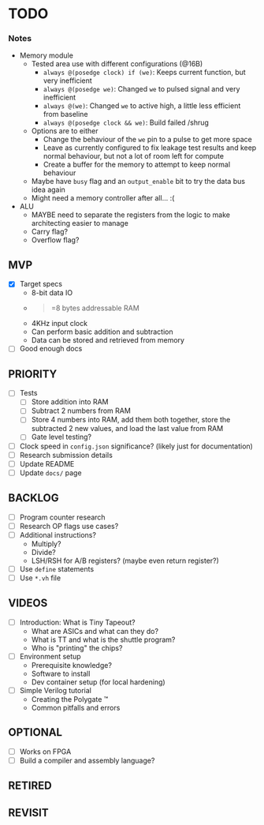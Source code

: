# TODO

### Notes
* Memory module
    * Tested area use with different configurations (@16B)
        * `always @(posedge clock) if (we)`: Keeps current function, but very inefficient
        * `always @(posedge we)`: Changed `we` to pulsed signal and very inefficient
        * `always @(we)`: Changed `we` to active high, a little less efficient from baseline
        * `always @(posedge clock && we)`: Build failed /shrug
    * Options are to either
        * Change the behaviour of the `we` pin to a pulse to get more space
        * Leave as currently configured to fix leakage test results and keep normal behaviour, but not a lot of room left for compute
        * Create a buffer for the memory to attempt to keep normal behaviour
    * Maybe have `busy` flag and an `output_enable` bit to try the data bus idea again
    * Might need a memory controller after all... :(
* ALU
    * MAYBE need to separate the registers from the logic to make architecting easier to manage
    * Carry flag?
    * Overflow flag?

## MVP
- [x] Target specs
    - 8-bit data IO
    - >=8 bytes addressable RAM
    - 4KHz input clock
    - Can perform basic addition and subtraction
    - Data can be stored and retrieved from memory
- [ ] Good enough docs

## PRIORITY
- [ ] Tests
    - [ ] Store addition into RAM
    - [ ] Subtract 2 numbers from RAM
    - [ ] Store 4 numbers into RAM, add them both together, store the subtracted 2 new values, and load the last value from RAM
    - [ ] Gate level testing?
- [ ] Clock speed in `config.json` significance? (likely just for documentation)
- [ ] Research submission details
- [ ] Update README
- [ ] Update `docs/` page

## BACKLOG
- [ ] Program counter research
- [ ] Research OP flags use cases?
- [ ] Additional instructions?
    - Multiply?
    - Divide?
    - LSH/RSH for A/B registers? (maybe even return register?)
- [ ] Use `define` statements
- [ ] Use `*.vh` file

## VIDEOS
- [ ] Introduction: What is Tiny Tapeout?
    * What are ASICs and what can they do?
    * What is TT and what is the shuttle program?
    * Who is "printing" the chips?
- [ ] Environment setup
    * Prerequisite knowledge?
    * Software to install
    * Dev container setup (for local hardening)
- [ ] Simple Verilog tutorial
    * Creating the Polygate :tm:
    * Common pitfalls and errors

## OPTIONAL
- [ ] Works on FPGA
- [ ] Build a compiler and assembly language?

## RETIRED

## REVISIT